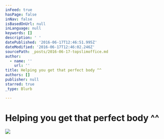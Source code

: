 ```yaml
---
inFeed: true
hasPage: false
inNav: false
isBasedOnUrl: null
inLanguage: null
keywords: []
description: ' '
datePublished: '2016-06-17T12:46:51.995Z'
dateModified: '2016-06-17T12:46:02.246Z'
sourcePath: _posts/2016-06-17-topslimoffice.md
author:
  - name: ''
    url: ''
title: Helping you get that perfect body ^^
authors: []
publisher: null
starred: true
_type: Blurb

---
```

# Helping you get that perfect body ^^
![ ](https://the-grid-user-content.s3-us-west-2.amazonaws.com/bf9d3b85-674f-44d4-a2f6-f1843ba491f3.png)